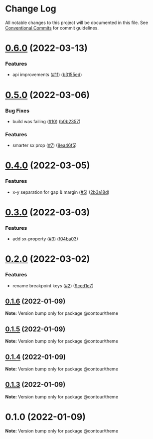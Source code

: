 # Change Log

All notable changes to this project will be documented in this file.
See [Conventional Commits](https://conventionalcommits.org) for commit guidelines.

# [0.6.0](https://github.com/pixelass/contour/compare/v0.5.1...v0.6.0) (2022-03-13)


### Features

* api improvements ([#11](https://github.com/pixelass/contour/issues/11)) ([b3155ed](https://github.com/pixelass/contour/commit/b3155edccb3c86b56fa31f87f1c70ab03f15352f))





# [0.5.0](https://github.com/pixelass/contour/compare/v0.4.0...v0.5.0) (2022-03-06)

### Bug Fixes

- build was failing ([#10](https://github.com/pixelass/contour/issues/10)) ([b0b2357](https://github.com/pixelass/contour/commit/b0b235746650074a840ee8ab5cc46c11a1a11d03))

### Features

- smarter sx prop ([#7](https://github.com/pixelass/contour/issues/7)) ([8ea46f5](https://github.com/pixelass/contour/commit/8ea46f5a7b4d8856030372d1bda4b2ec355db15d))

# [0.4.0](https://github.com/pixelass/contour/compare/v0.3.0...v0.4.0) (2022-03-05)

### Features

- x-y separation for gap & margin ([#5](https://github.com/pixelass/contour/issues/5)) ([2b3a18d](https://github.com/pixelass/contour/commit/2b3a18deb7c8c54141e48af15ec704bfb0e6d437))

# [0.3.0](https://github.com/pixelass/contour/compare/v0.2.0...v0.3.0) (2022-03-03)

### Features

- add sx-property ([#3](https://github.com/pixelass/contour/issues/3)) ([f04ba03](https://github.com/pixelass/contour/commit/f04ba030956424dd906fd080d937db963ad757dd))

# [0.2.0](https://github.com/pixelass/contour/compare/v0.1.9...v0.2.0) (2022-03-02)

### Features

- rename breakpoint keys ([#2](https://github.com/pixelass/contour/issues/2)) ([9ced1e7](https://github.com/pixelass/contour/commit/9ced1e7e88042ec05264a15ea7beb1d30dacc7bc))

## [0.1.6](https://github.com/pixelass/contour/compare/v0.1.5...v0.1.6) (2022-01-09)

**Note:** Version bump only for package @contour/theme

## [0.1.5](https://github.com/pixelass/contour/compare/v0.1.4...v0.1.5) (2022-01-09)

**Note:** Version bump only for package @contour/theme

## [0.1.4](https://github.com/pixelass/contour/compare/v0.1.3...v0.1.4) (2022-01-09)

**Note:** Version bump only for package @contour/theme

## [0.1.3](https://github.com/pixelass/contour/compare/v0.1.2...v0.1.3) (2022-01-09)

**Note:** Version bump only for package @contour/theme

# 0.1.0 (2022-01-09)

**Note:** Version bump only for package @contour/theme
